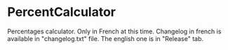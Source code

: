 # PercentCalculator
Percentages calculator. Only in French at this time.
Changelog in french is available in "changelog.txt" file. The english one is in "Release" tab.
